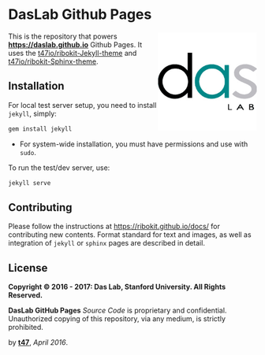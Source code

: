 # DasLab Github Pages

<img src="assets/daslab_icon.png" alt="DasLab Logo" align="right" width="200" />

This is the repository that powers **https://daslab.github.io** Github Pages. It uses the [t47io/ribokit-Jekyll-theme](https://github.com/t47io/ribokit-Jekyll-theme) and [t47io/ribokit-Sphinx-theme](https://github.com/t47io/ribokit-Sphinx-theme).

## Installation

For local test server setup, you need to install `jekyll`, simply:
```bash
gem install jekyll
```

* For system-wide installation, you must have permissions and use with `sudo`.

To run the test/dev server, use:
```bash
jekyll serve
```

## Contributing

Please follow the instructions at https://ribokit.github.io/docs/ for contributing new contents. Format standard for text and images, as well as integration of `jekyll` or `sphinx` pages are described in detail.

## License

**Copyright &copy; 2016 - 2017: Das Lab, Stanford University. All Rights Reserved.**

**DasLab GitHub Pages** _Source Code_ is proprietary and confidential. Unauthorized copying of this repository, via any medium, is strictly prohibited.


by [**t47**](https://t47.io/), *April 2016*.
